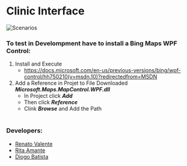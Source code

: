 # Clinic Interface

![Scenarios](https://github.com/renatovalente5/Clinic-Interface/raw/master/Scenarios.png)

### To test in Develompment have to install a Bing Maps WPF Control:
1. Install and Execute
   - https://docs.microsoft.com/en-us/previous-versions/bing/wpf-control/hh750210(v=msdn.10)?redirectedfrom=MSDN <br />
2. Add a Reference in Projet to File Downloaded ***Microsoft.Maps.MapControl.WPF.dll***
   - In Project click ***Add***
   - Then click ***Reference***
   - Clink ***Browse*** and Add the Path <br /><br />

  
### Developers:
- [Renato Valente](https://github.com/renatovalente5)
- [Rita Amante](https://github.com/rita-amante)
- [Diogo Batista](https://github.com/DiogoTista)

